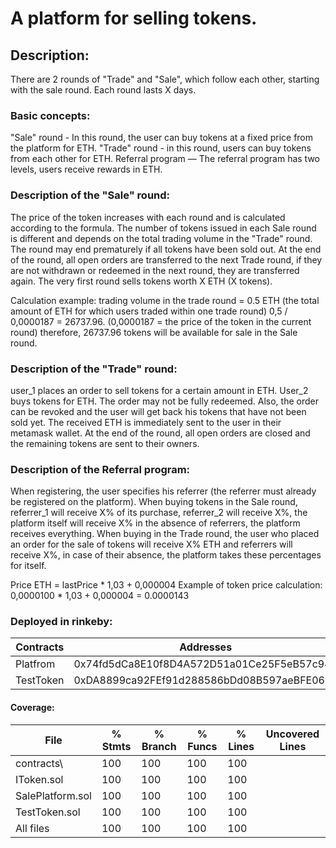 # A platform for selling tokens.

## Description:

There are 2 rounds of "Trade" and "Sale", which follow each other, starting with the sale round.
Each round lasts X days.

### Basic concepts:
"Sale" round - In this round, the user can buy tokens at a fixed price from the platform for ETH.
"Trade" round - in this round, users can buy tokens from each other for ETH.
Referral program — The referral program has two levels, users receive rewards in ETH.

### Description of the "Sale" round:
The price of the token increases with each round and is calculated according to the formula. The number of tokens issued in each Sale round is different and depends on the total trading volume in the "Trade" round. The round may end prematurely if all tokens have been sold out. At the end of the round, all open orders are transferred to the next Trade round, if they are not withdrawn or redeemed in the next round, they are transferred again. The very first round sells tokens worth X ETH (X tokens).

Calculation example:
trading volume in the trade round = 0.5 ETH (the total amount of ETH for which users traded within one trade round)
0,5 / 0,0000187 = 26737.96. (0,0000187 = the price of the token in the current round)
therefore, 26737.96 tokens will be available for sale in the Sale round.

### Description of the "Trade" round:
user_1 places an order to sell tokens for a certain amount in ETH. User_2 buys tokens for ETH. The order may not be fully redeemed. Also, the order can be revoked and the user will get back his tokens that have not been sold yet. The received ETH is immediately sent to the user in their metamask wallet. At the end of the round, all open orders are closed and the remaining tokens are sent to their owners.

### Description of the Referral program:
When registering, the user specifies his referrer (the referrer must already be registered on the platform).
When buying tokens in the Sale round, referrer_1 will receive X% of its purchase, referrer_2 will receive X%, the platform itself will receive X% in the absence of referrers, the platform receives everything.
When buying in the Trade round, the user who placed an order for the sale of tokens will receive X% ETH and referrers will receive X%, in case of their absence, the platform takes these percentages for itself.

Price ETH = lastPrice * 1,03 + 0,000004
Example of token price calculation: 0,0000100 * 1,03 + 0,000004 = 0.0000143

### Deployed in rinkeby:

  Contracts        |                             Addresses                      |
-------------------|------------------------------------------------------------|
  Platfrom         |        0x74fd5dCa8E10f8D4A572D51a01Ce25F5eB57c949          |                                            
  TestToken        |        0xDA8899ca92FEf91d288586bDd08B597aeBFE06E9          |

#### Coverage:
File               |  % Stmts | % Branch |  % Funcs |  % Lines |Uncovered Lines |
-------------------|----------|----------|----------|----------|----------------|
 contracts\        |      100 |      100 |      100 |      100 |                |
  IToken.sol       |      100 |      100 |      100 |      100 |                |
  SalePlatform.sol |      100 |      100 |      100 |      100 |                |
  TestToken.sol    |      100 |      100 |      100 |      100 |                |
  All files        |      100 |      100 |      100 |      100 |                |

